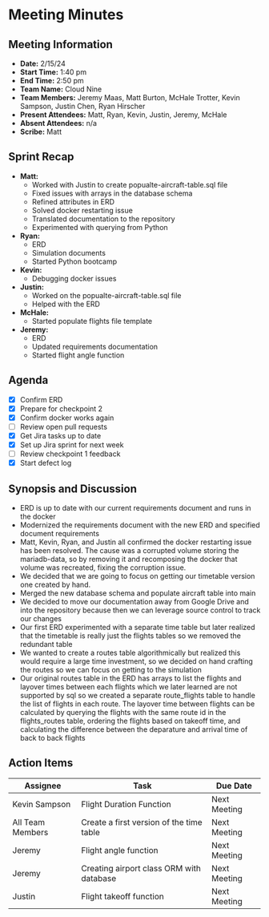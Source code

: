 # Meeting Minutes

## Meeting Information

- **Date:** 2/15/24
- **Start Time:** 1:40 pm
- **End Time:** 2:50 pm
- **Team Name:** Cloud Nine  
- **Team Members:** Jeremy Maas, Matt Burton, McHale Trotter, Kevin Sampson, Justin Chen, Ryan Hirscher
- **Present Attendees:** Matt, Ryan, Kevin, Justin, Jeremy, McHale
- **Absent Attendees:** n/a
- **Scribe:** Matt

## Sprint Recap

- **Matt:**
  - Worked with Justin to create popualte-aircraft-table.sql file
  - Fixed issues with arrays in the database schema
  - Refined attributes in ERD
  - Solved docker restarting issue
  - Translated documentation to the repository
  - Experimented with querying from Python
- **Ryan:**
  - ERD
  - Simulation documents
  - Started Python bootcamp
- **Kevin:**
  - Debugging docker issues
- **Justin:**
  - Worked on the popualte-aircraft-table.sql file
  - Helped with the ERD
- **McHale:**
  - Started populate flights file template
- **Jeremy:**
  - ERD
  - Updated requirements documentation
  - Started flight angle function

## Agenda

- [X] Confirm ERD  
- [X] Prepare for checkpoint 2  
- [X] Confirm docker works again
- [ ] Review open pull requests
- [X] Get Jira tasks up to date
- [X] Set up Jira sprint for next week
- [ ] Review checkpoint 1 feedback
- [X] Start defect log

## Synopsis and Discussion

- ERD is up to date with our current requirements document and runs in the docker
- Modernized the requirements document with the new ERD and specified document requirements
- Matt, Kevin, Ryan, and Justin all confirmed the docker restarting issue has been resolved. The cause was a corrupted volume storing the mariadb-data, so by removing it and recomposing the docker that volume was recreated, fixing the corruption issue.
- We decided that we are going to focus on getting our timetable version one created by hand.
- Merged the new database schema and populate aircraft table into main
- We decided to move our documentation away from Google Drive and into the repository because then we can leverage source control to track our changes
- Our first ERD experimented with a separate time table but later realized that the timetable is really just the flights tables so we removed the redundant table
- We wanted to create a routes table algorithmically but realized this would require a large time investment, so we decided on hand crafting the routes so we can focus on getting to the simulation
- Our original routes table in the ERD has arrays to list the flights and layover times between each flights which we later learned are not supported by sql so we created a separate route_flights table to handle the list of flights in each route. The layover time between flights can be calculated by querying the flights with the same route id in the flights_routes table, ordering the flights based on takeoff time, and calculating the difference between the deparature and arrival time of back to back flights

## Action Items

| **Assignee**        | **Task**                                          | **Due Date**  |
|---------------------|---------------------------------------------------|---------------|
| Kevin Sampson       | Flight Duration Function          | Next Meeting  |
| All Team Members    | Create a first version of the time table | Next Meeting  |
| Jeremy         | Flight angle function                            | Next Meeting  |
| Jeremy     | Creating airport class ORM with database        | Next Meeting  |
| Justin         | Flight takeoff function | Next Meeting  |
